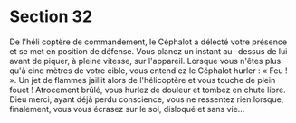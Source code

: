# Section 32

De l'héli coptère de commandement, le Céphalot a délecté votre présence et se met en
position de défense. Vous planez un instant au -dessus de lui avant de piquer, à pleine
vitesse, sur l'appareil. Lorsque vous n'êtes plus qu'à cinq mètres de votre cible, vous
entend ez le Céphalot hurler : « Feu ! ». Un jet de flammes jaillit alors de l'hélicoptère et
vous touche de plein fouet ! Atrocement brûlé, vous hurlez de douleur et tombez en chute
libre. Dieu merci, ayant déjà perdu conscience, vous ne ressentez rien lorsque,
finalement, vous vous écrasez sur le sol, disloqué et sans vie...